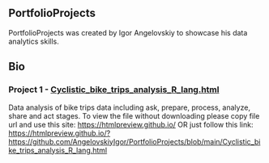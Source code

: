 ## PortfolioProjects
PortfolioProjects was created by Igor Angelovskiy to showcase his data analytics skills.

## Bio


### Project 1 - [Cyclistic_bike_trips_analysis_R_lang.html](https://github.com/AngelovskiyIgor/PortfolioProjects/blob/main/Cyclistic_bike_trips_analysis_R_lang.html)
Data analysis of bike trips data including ask, prepare, process, analyze, share and act stages.
To view the file without downloading please copy file url and use this site:
https://htmlpreview.github.io/
OR just follow this link: https://htmlpreview.github.io/?https://github.com/AngelovskiyIgor/PortfolioProjects/blob/main/Cyclistic_bike_trips_analysis_R_lang.html
